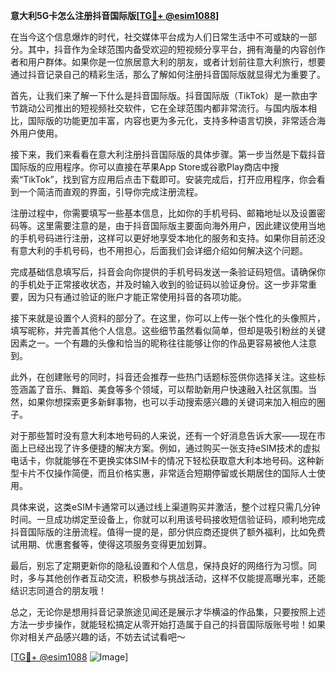 **意大利5G卡怎么注册抖音国际版[[TG💪+ @esim1088](https://t.me/s/esim1088)]**

在当今这个信息爆炸的时代，社交媒体平台成为人们日常生活中不可或缺的一部分。其中，抖音作为全球范围内备受欢迎的短视频分享平台，拥有海量的内容创作者和用户群体。如果你是一位旅居意大利的朋友，或者计划前往意大利旅行，想要通过抖音记录自己的精彩生活，那么了解如何注册抖音国际版就显得尤为重要了。

首先，让我们来了解一下什么是抖音国际版。抖音国际版（TikTok）是一款由字节跳动公司推出的短视频社交软件，它在全球范围内都非常流行。与国内版本相比，国际版的功能更加丰富，内容也更为多元化，支持多种语言切换，非常适合海外用户使用。

接下来，我们来看看在意大利注册抖音国际版的具体步骤。第一步当然是下载抖音国际版的应用程序。你可以直接在苹果App Store或谷歌Play商店中搜索“TikTok”，找到官方应用后点击下载即可。安装完成后，打开应用程序，你会看到一个简洁而直观的界面，引导你完成注册流程。

注册过程中，你需要填写一些基本信息，比如你的手机号码、邮箱地址以及设置密码等。这里需要注意的是，由于抖音国际版主要面向海外用户，因此建议使用当地的手机号码进行注册，这样可以更好地享受本地化的服务和支持。如果你目前还没有意大利的手机号码，也不用担心，后面我们会详细介绍如何解决这个问题。

完成基础信息填写后，抖音会向你提供的手机号码发送一条验证码短信。请确保你的手机处于正常接收状态，并及时输入收到的验证码以验证身份。这一步非常重要，因为只有通过验证的账户才能正常使用抖音的各项功能。

接下来就是设置个人资料的部分了。在这里，你可以上传一张个性化的头像照片，填写昵称，并完善其他个人信息。这些细节虽然看似简单，但却是吸引粉丝的关键因素之一。一个有趣的头像和恰当的昵称往往能够让你的作品更容易被他人注意到。

此外，在创建账号的同时，抖音还会推荐一些热门话题标签供你选择关注。这些标签涵盖了音乐、舞蹈、美食等多个领域，可以帮助新用户快速融入社区氛围。当然，如果你想探索更多新鲜事物，也可以手动搜索感兴趣的关键词来加入相应的圈子。

对于那些暂时没有意大利本地号码的人来说，还有一个好消息告诉大家——现在市面上已经出现了许多便捷的解决方案。例如，通过购买一张支持eSIM技术的虚拟电话卡，你就能够在不更换实体SIM卡的情况下轻松获取意大利本地号码。这种新型卡片不仅操作简便，而且价格实惠，非常适合短期停留或长期居住的国际人士使用。

具体来说，这类eSIM卡通常可以通过线上渠道购买并激活，整个过程只需几分钟时间。一旦成功绑定至设备上，你就可以利用该号码接收短信验证码，顺利地完成抖音国际版的注册流程。值得一提的是，部分供应商还提供了额外福利，比如免费试用期、优惠套餐等，使得这项服务变得更加划算。

最后，别忘了定期更新你的隐私设置和个人信息，保持良好的网络行为习惯。同时，多与其他创作者互动交流，积极参与挑战活动，这样不仅能提高曝光率，还能结识志同道合的朋友哦！

总之，无论你是想用抖音记录旅途见闻还是展示才华横溢的作品集，只要按照上述方法一步步操作，就能轻松搞定从零开始打造属于自己的抖音国际版账号啦！如果你对相关产品感兴趣的话，不妨去试试看吧～

[[TG💪+ @esim1088](https://t.me/s/esim1088) ![Image](https://i.postimg.cc/4NQfJmqS/Snipaste-2025-05-13-00-14-12.png)]